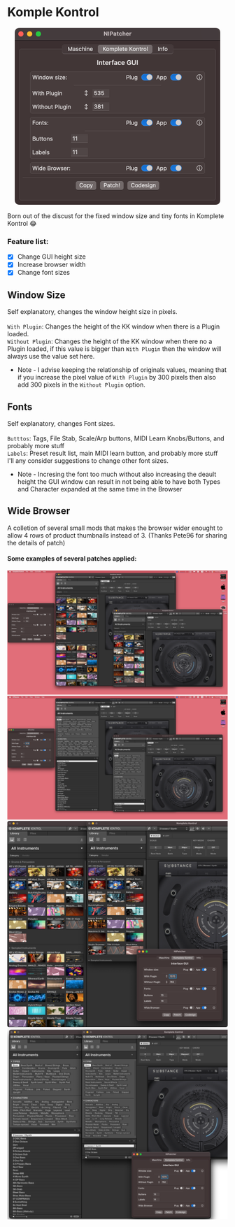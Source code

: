 # Komple Kontrol
<p align="center">
<img src="https://github.com/d1One/NIPatcher/blob/main/Images/NIPatcher_KK.png" width="470">
</p>
Born out of the discust for the fixed window size and tiny fonts in Komplete Kontrol 😂

### Feature list:
- [x] Change GUI height size<br>
- [x] Increase browser width<br>
- [x] Change font sizes<br>

## Window Size
Self explanatory, changes the window height size in pixels.<br>
<br>
`With Plugin`: Changes the height of the KK window when there is a Plugin loaded.<br>
`Without Plugin`: Changes the height of the KK window when there no a Plugin loaded, if this value is bigger than `With Plugin` then the window will always use the value set here.<br>

- Note - I advise keeping the relationship of originals values, meaning that if you increase the pixel value of `With Plugin` by 300 pixels then also add 300 pixels in the `Without Plugin` option.<br>

## Fonts
Self explanatory, changes Font sizes.<br>
<br>
`Butttos`: Tags, File Stab, Scale/Arp buttons, MIDI Learn Knobs/Buttons, and probably more stuff<br>
`Labels`: Preset result list, main MIDI learn button, and probably more stuff<br>
I'll any consider suggestions to change other font sizes.<br>

- Note - Incresing the font too much without also increasing the deault height the GUI window can result in not being able to have both Types and Character expanded at the same time in the Browser<br>

## Wide Browser
A colletion of several small mods that makes the browser wider enought to allow 4 rows of product thumbnails instead of 3. (Thanks Pete96 for sharing the details of patch)

#### Some examples of several patches applied:
![KK Example](https://github.com/d1One/NIPatcher/blob/main/Images/Example_01.png)
![KK Example 2](https://github.com/d1One/NIPatcher/blob/main/Images/Example_02.png)
![KK Example 3](https://github.com/d1One/NIPatcher/blob/main/Images/KK_Example%20B%201.png)
![KK Example 3](https://github.com/d1One/NIPatcher/blob/main/Images/KK_Example%20B%202.png)

